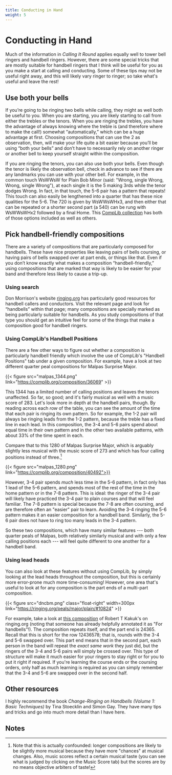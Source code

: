 ```yaml
---
title: Conducting in Hand
weight: 5
---
```


# Conducting in Hand

Much of the information in _Calling It Round_ applies equally well to tower bell ringers and handbell ringers. However, there are some special tricks that are mostly suitable for handbell ringers that I think will be useful for you as you make a start at calling and conducting. Some of these tips may not be useful right away, and this will likely vary ringer to ringer; so take what's useful and leave the rest!

## Use both your bells

If you’re going to be ringing two bells while calling, they might as well both be useful to you. When you are starting, you are likely starting to call from either the trebles or the tenors. When you are ringing the trebles, you have the advantage of always knowing where the treble is (and therefore where to make the call!) somewhat “automatically,” which can be a huge advantage at first. Choosing compositions that can use the 2 as observation, then, will make your life quite a bit easier because you’ll be using “both your bells” and don’t have to necessarily rely on another ringer or another bell to keep yourself straight within the composition.

If you are ringing the tenors, you can also use both your bells. Even though the tenor is likely the observation bell, check in advance to see if there are any landmarks you can use with your other bell. For example, in the common touch WsWWsW for Plain Bob Minor (said: "Wrong, single Wrong, Wrong, single Wrong"), at each single it is the 5 making 3rds while the tenor dodges Wrong. In fact, in that touch, the 5-6 pair has a pattern that repeats! This touch can also easily be lengthened into a quarter that has these nice qualities for the 5-6. The 720 is given by WsWWsWHx3, and then either that can be repeated or a shorter second part (a 540) can be rung with WsWWsWHx2 followed by a final Home. This [CompLib collection](https://complib.org/collection/10904) has both of those options included as well as others.

## Pick handbell-friendly compositions

There are a variety of compositions that are particularly composed for handbells. These have nice properties like leaving pairs of bells coursing, or having pairs of bells swapped over at part ends, or things like that. Even if you don’t know exactly what makes a composition “handbell-friendly,” using compositions that are marked that way is likely to be easier for your band and therefore less likely to cause a trip-up. 


### Using search

Don Morrison's website [ringing.org](https://ringing.org/) has particularly good resources for handbell callers and conductors. Visit the relevant page and look for “handbells” within that page; many compositions are specially marked as being particularly suitable for handbells. As you study compositions of that type you should get an intuitive feel for some of the things that make a composition good for handbell ringers.


### Using CompLib's Handbell Positions

There are a few other ways to figure out whether a composition is particularly handbell friendly which involve the use of CompLib's "Handbell Positions" tab under a given composition. For example, have a look at two different quarter peal compositions for Malpas Surprise Major. 

{{< figure src="malpas_1344.png" link="https://complib.org/composition/36069" >}}

This 1344 has a limited number of calling positions and leaves the tenors unaffected. So far, so good; and it's fairly musical as well with a music score of 283. Let's look more in depth at the handbell pairs, though. By reading across each _row_ of the table, you can see the amount of the time that each pair is ringing its own pattern. So for example, the 1-2 pair will always be ringing leads from the 1-2 pattern, because the treble has a fixed line in each lead. In this composition, the 3-4 and 5-6 pairs spend about equal time in their own pattern and in the other two available patterns, with about 33\% of the time spent in each. 

Compare that to this 1280 of Malpas Surprise Major, which is arguably slightly less musical with the music score of 273 and which has four calling positions instead of three.[^1]


{{< figure src="malpas_1280.png" link="https://complib.org/composition/40492">}}

However, 3-4 pair spends _much_ less time in the 5-6 pattern, in fact only has 1 lead of the 5-6 pattern, and spends most of the rest of the time in the home pattern or in the 7-8 pattern. This is ideal: the ringer of the 3-4 pair will likely have practiced the 3-4 pair to plain courses and that will feel familiar. The 7-8 pattern is special because the 7-8 are often coursing, and are therefore often an "easier" pair to learn. Avoiding the 3-4 ringing the 5-6 pattern makes it an easier composition for a handbell band. Similarly, the 5-6 pair does not have to ring too many leads in the 3-4 pattern. 

So these two compositions, which have many similar features --- both quarter peals of Malpas, both relatively similarly musical and with only a few calling positions each --- will feel quite different to one another for a handbell band. 

### Using lead heads

You can also look at these features without using CompLib, by simply looking at the lead heads throughout the composition, but this is certainly more error-prone much more time-consuming! However, one area that's useful to look at for any composition is the part ends of a multi-part composition. 

{{< figure src="dncbm.png" class="float-right" width=300px link="https://ringing.org/peals/major/plain/#10824" >}}

For example, take a look at [this composition](https://ringing.org/composition/?id=10824) of Robert T Kakuk's on ringing.org (noting that someone has already helpfully annotated it as "For handbells"!). The composition repeats itself, and the part end is 24365. Recall that this is short for the row 12436578; that is, rounds with the 3-4 and 5-6 swapped over. This part end means that in the second part, each person in the band will repeat the _exact same work_ they just did, but the ringers of the 3-4 and 5-6 pairs will simply be crossed over. This type of structure will make it much easier for your ringers to stay right or for you to put it right if required. If you're learning the course ends or the coursing orders, only half as much learning is required as you can simply remember that the 3-4 and 5-6 are swapped over in the second half.

## Other resources

I highly recommend the book _Change-Ringing on Handbells (Volume 1: Basic Techniques)_ by Tina Stoecklin and Simon Gay. They have many tips and tricks and go into much more detail than I have here.

## Notes

[^1]:
	Note that this is actually confounded: longer compositions are likely to be slightly more musical because they have more "chances" at musical changes. Also, music scores reflect a certain musical taste (you can see what is judged by clicking on the Music Score tab) but the scores are by no means objective arbiters of taste!
